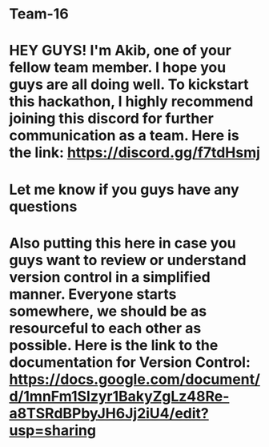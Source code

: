# Team-16

# HEY GUYS! I'm Akib, one of your fellow team member. I hope you guys are all doing well. To kickstart this hackathon, I highly recommend joining this discord for further communication as a team. Here is the link: https://discord.gg/f7tdHsmj

# Let me know if you guys have any questions

# Also putting this here in case you guys want to review or understand version control in a simplified manner. Everyone starts somewhere, we should be as resourceful to each other as possible. Here is the link to the documentation for Version Control: https://docs.google.com/document/d/1mnFm1SIzyr1BakyZgLz48Re-a8TSRdBPbyJH6Jj2iU4/edit?usp=sharing


